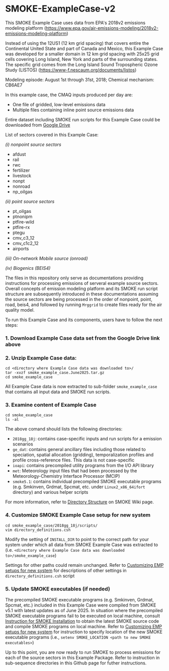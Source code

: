 # SMOKE-ExampleCase-v2

This SMOKE Example Case uses data from EPA's 2018v2 emissions modeling platform (https://www.epa.gov/air-emissions-modeling/2018v2-emissions-modeling-platform)

Instead of using the 12US1 (12 km grid spacing) that covers entire the Continental United State and part of Canada and Mexico, this Example Case was developed for a smaller domain in 12 km grid spacing with 25x25 grid cells covering Long Island, New York and parts of the surrounding states. The specific grid comes from the Long Island Sound Tropospheric Ozone Study (LISTOS) (https://www-f.nescaum.org/documents/listos)

Modeling episode: August 1st through 31st, 2018; Chemical mechanism: CB6AE7

In this example case, the CMAQ inputs produced per day are:
+ One file of gridded, low-level emissions data
+ Multiple files containing inline point source emissions data

Entire dataset including SMOKE run scripts for this Example Case could be downloaded from [Google Drive](https://drive.google.com/file/d/1aREAz6z71WGdPoFJ2NkLutKBhWNyVgDf/view?usp=share_link)

List of sectors covered in this Example Case:

*(i) nonpoint source sectors*
  - afdust
  - rail
  - rwc
  - fertilizer
  - livestock
  - nonpt
  - nonroad
  - np_oilgas  

*(ii) point source sectors*
  - pt_oilgas
  - ptnonipm
  - ptfire-wild
  - ptfire-rx
  - ptegu
  - cmv_c3_12
  - cmv_c1c2_12
  - airports

*(iii) On-network Mobile source (onroad)*

*(iv) Biogenics (BEIS4)*

The files in this repository only serve as documentations providing instructions for processing emissions of serveral example source sectors. Overall concepts of emission modeling platform and its SMOKE run script structure are subsequently introduced in these documentations assuming the source sectors are being processed in the order of nonpoint, point, road, beis4, and followed by running `Mrggrid` to create files ready for the air quality model.  

To run this Example Case and its components, users have to follow the next steps:

### 1. Download Example Case data set from the Google Drive link above ###

### 2. Unzip Example Case data: ###
```
cd <directory where Example Case data was downloaded to>/
tar -xvzf smoke_example_case.June2025.tar.gz
cd smoke_example_case
```
All Example Case data is now extracted to sub-folder `smoke_example_case` that contains all input data and SMOKE run scripts.

### 3. Examine content of Example Case ###
```
cd smoke_example_case
ls -al
```
The above comand should lists the following directories:
- `2018gg_18j`: contains case-specific inputs and run scripts for a emission scenarios 
- `ge_dat`: contains general ancillary files including those related to speciation, spatial allocation (gridding), temporalization profiles and profile cross-reference files. This data is not case-specific
- `ioapi`: contains precompiled utility programs from the I/O API library
- `met`: Meteorology input files that had been processed by the Meteorology-Chemistry Interface Processor (MCIP)
- `smoke5.1`: contains individual precompiled SMOKE executable programs (e.g. Smkinven, Grdmat, Spcmat, etc. under `Linux2_x86_64ifort` directory) and various helper scripts

For more information, refer to [Directory Structure](https://github.com/CEMPD/SMOKE/wiki/A.-Overall-Instructions-on-Running-SMOKE-using-EPA's-Emissions-Modeling-Platforms#directory-structure) on SMOKE Wiki page. 


### 4. Customize SMOKE Example Case setup for new system ###
```
cd smoke_example_case/2018gg_18j/scripts/
vim directory_definitions.csh
```
Modify the setting of `INSTALL_DIR` to point to the correct path for your system under which all data from SMOKE Example Case was extracted to (i.e. `<directory where Example Case data was downloaded to>/smoke_example_case`)  

Settings for other paths could remain unchanged. Refer to [Customizing EMP setups for new system](https://github.com/CEMPD/SMOKE/wiki/A.-Overall-Instructions-on-Running-SMOKE-using-EPA's-Emissions-Modeling-Platforms#customizing-emp-setups-for-new-system) for descriptions of other settings in `directory_definitions.csh` script

### 5. Update SMOKE executables (if needed) ###

The precompiled SMOKE executable programs (e.g. Smkinven, Grdmat, Spcmat, etc.) included in this Example Case were compiled from SMOKE v5.1 with latest updates as of June 2025. In situation where the precompiled SMOKE executable programs fail to be executed on local machine, consult [Instruction for SMOKE Installation](https://github.com/CEMPD/SMOKE/wiki/B.-Instructions-for-SMOKE-Installation) to obtain the latest SMOKE source code and compile SMOKE programs on local machine. Refer to [Customizing EMP setups for new system](https://github.com/CEMPD/SMOKE/wiki/A.-Overall-Instructions-on-Running-SMOKE-using-EPA's-Emissions-Modeling-Platforms#customizing-emp-setups-for-new-system) for instruction to specify location of the new SMOKE executable programs (i.e., `setenv SMOKE_LOCATION <path to new SMOKE executables>`) 




Up to this point, you are now ready to run SMOKE to process emissions for each of the source sectors in this Example Package. Refer to instruction in sub-sequence directories in this Github page for futher instructions.
